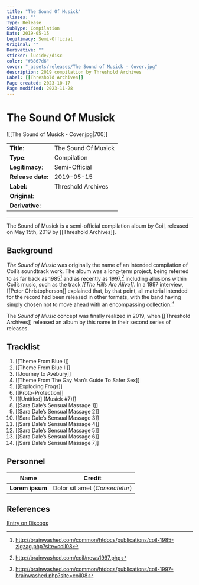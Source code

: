 ```yaml
---
title: "The Sound Of Musick"
aliases: ""
Type: Release
SubType: Compilation
Date: 2019-05-15
Legitimacy: Semi-Official
Original: ""
Derivative: ""
sticker: lucide//disc
color: "#3867d6"
cover: "_assets/releases/The Sound of Musick - Cover.jpg"
description: 2019 compilation by Threshold Archives
Label: [[Threshold Archives]]
Page created: 2023-10-17
Page modified: 2023-11-28
---
```


# The Sound Of Musick

![[The Sound of Musick - Cover.jpg|700]]

|  |  |
| --- | --- |
| __Title__: | The Sound Of Musick |
| __Type__: | Compilation |
| __Legitimacy__: | Semi-Official |
| __Release date:__ | 2019-05-15 |
| __Label:__ | Threshold Archives |
| __Original__: |  |
| __Derivative__: |  |

---

The Sound of Musick is a semi-official compilation album by Coil, released on May 15th, 2019 by [[Threshold Archives]].

## Background

*The Sound of Music* was originally the name of an intended compilation of Coil’s soundtrack work. The album was a long-term project, being referred to as far back as 1985[^1] and as recently as 1997,[^2] including allusions within Coil’s music, such as the track *[[The Hills Are Alive]]*. In a 1997 interview, [[Peter Christopherson]] explained that, by that point, all material intended for the record had been released in other formats, with the band having simply chosen not to move ahead with an encompassing collection.[^3]

The *Sound of Music* concept was finally realized in 2019, when [[Threshold Archives]] released an album by this name in their second series of releases.

## Tracklist

1. [[Theme From Blue Ⅰ]]
2. [[Theme From Blue Ⅱ]]
3. [[Journey to Avebury]]
4. [[Theme From The Gay Man’s Guide To Safer Sex]]
5. [[Exploding Frogs]]
6. [[Proto-Protection]]
7. [[[Untitled] (Musick #7)]]
8. [[Sara Dale’s Sensual Massage 1]]
9. [[Sara Dale’s Sensual Massage 2]]
10. [[Sara Dale’s Sensual Massage 3]]
11. [[Sara Dale’s Sensual Massage 4]]
12. [[Sara Dale’s Sensual Massage 5]]
13. [[Sara Dale’s Sensual Massage 6]]
14. [[Sara Dale’s Sensual Massage 7]]

## Personnel

| __Name__ |__Credit__ |
| --- | --- |
|__Lorem ipsum__|Dolor sit amet (*Consectetur*)|

## References

[Entry on Discogs]()

[^1]: <http://brainwashed.com/common/htdocs/publications/coil-1985-zigzag.php?site=coil08>
[^2]: <http://brainwashed.com/coil/news1997.php>
[^3]: <http://brainwashed.com/common/htdocs/publications/coil-1997-brainwashed.php?site=coil08>
